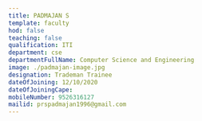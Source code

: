 ```yaml
---
title: PADMAJAN S
template: faculty
hod: false
teaching: false
qualification: ITI
department: cse
departmentFullName: Computer Science and Engineering
image: ./padmajan-image.jpg
designation: Trademan Trainee
dateOfJoining: 12/10/2020
dateOfJoiningCape: 
mobileNumber: 9526316127
mailid: prspadmajan1996@gmail.com
---
```

